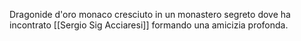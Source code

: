 Dragonide d'oro monaco cresciuto in un monastero segreto dove ha incontrato [[Sergio Sig Acciaresi]] formando una amicizia profonda.

